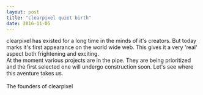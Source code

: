 ```yaml
---
layout: post
title: "clearpixel quiet birth"
date: 2016-11-05
---
```


clearpixel has existed for a long time in the minds of it's creators. But today marks it's first appearance on the world wide web. This gives it a very 'real' aspect both frightening and exciting.<br>
At the moment various projects are in the pipe. They are being prioritized and the first selected one will undergo construction soon. Let's see where this aventure takes us.
<br>
<br>
The founders of clearpixel

